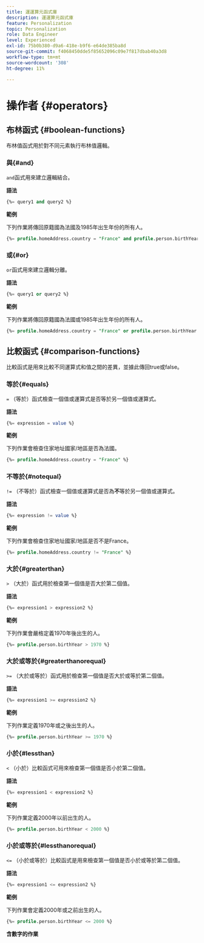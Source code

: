 ```yaml
---
title: 運運算元函式庫
description: 運運算元函式庫
feature: Personalization
topic: Personalization
role: Data Engineer
level: Experienced
exl-id: 75b0b380-d9a6-418e-b9f6-e64de385ba8d
source-git-commit: f4068450dde5f85652096c09e7f817dbab40a3d8
workflow-type: tm+mt
source-wordcount: '308'
ht-degree: 11%

---
```


# 操作者 {#operators}

## 布林函式 {#boolean-functions}

布林值函式用於對不同元素執行布林值邏輯。

### 與{#and}

`and`函式用來建立邏輯結合。

**語法**

```sql
{%= query1 and query2 %}
```

**範例**

下列作業將傳回原籍國為法國及1985年出生年份的所有人。

```sql
{%= profile.homeAddress.country = "France" and profile.person.birthYear = 1985 %}
```

### 或{#or}

`or`函式用來建立邏輯分離。

**語法**

```sql
{%= query1 or query2 %}
```

**範例**

下列作業將傳回原籍國為法國或1985年出生年份的所有人。

```sql
{%= profile.homeAddress.country = "France" or profile.person.birthYear = 1985 %}
```

<!--
## Not{#not}

The `not` (or `!`) function is used to create a logical negation.

**Syntax**

```sql
not ({QUERY})
!({QUERY})
```

**Example**

The following operation will return all people who do not have their home country as Canada.

```sql
not (homeAddress.countryISO = "CA")
```
-->

## 比較函式 {#comparison-functions}

比較函式是用來比較不同運算式和值之間的差異，並據此傳回true或false。

### 等於{#equals}

`=` （等於）函式檢查一個值或運算式是否等於另一個值或運算式。

**語法**

```sql
{%= expression = value %}
```

**範例**

下列作業會檢查住家地址國家/地區是否為法國。

```sql
{%= profile.homeAddress.country = "France" %}
```

### 不等於{#notequal}

`!=` （不等於）函式檢查一個值或運算式是否為&#x200B;**不**&#x200B;等於另一個值或運算式。

**語法**

```sql
{%= expression != value %}
```

**範例**

下列作業會檢查住家地址國家/地區是否不是France。

```sql
{%= profile.homeAddress.country != "France" %}
```

### 大於{#greaterthan}

`>` （大於）函式用於檢查第一個值是否大於第二個值。

**語法**

```sql
{%= expression1 > expression2 %}
```

**範例**

下列作業會嚴格定義1970年後出生的人。

```sql
{%= profile.person.birthYear > 1970 %}
```

### 大於或等於{#greaterthanorequal}

`>=` （大於或等於）函式用於檢查第一個值是否大於或等於第二個值。

**語法**

```sql
{%= expression1 >= expression2 %}
```

**範例**

下列作業定義1970年或之後出生的人。

```sql
{%= profile.person.birthYear >= 1970 %}
```

### 小於{#lessthan}

`<` （小於）比較函式可用來檢查第一個值是否小於第二個值。

**語法**

```sql
{%= expression1 < expression2 %}
```

**範例**

下列作業定義2000年以前出生的人。

```sql
{%= profile.person.birthYear < 2000 %}
```

### 小於或等於{#lessthanorequal}

`<=` （小於或等於）比較函式是用來檢查第一個值是否小於或等於第二個值。

**語法**

```sql
{%= expression1 <= expression2 %}
```

**範例**

下列作業會定義2000年或之前出生的人。

```sql
{%= profile.person.birthYear <= 2000 %}
```

**含數字的作業**

